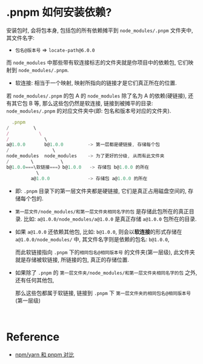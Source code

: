 # .pnpm 如何安装依赖?

安装包时, 会将包本身, 包括包的所有依赖摊平到 `node_modules/.pnpm` 文件夹中, 其文件名字:

- `包名@版本号`
  => `locate-path@6.0.0`

而 `node_modules` 中那些带有软连接标志的文件夹就是你项目中的依赖包, 它们映射到 `node_modules/.pnpm`.

- 软连接: 相当于一个映射, 映射所指向的链接才是它们真正所在的位置.

若 `node_modules/.pnpm` 的包 A 的 `node_modules` 除了名为 A 的依赖(硬链接), 还有其它包 B 等, 那么这些包仍然是软连接, 链接到被摊平的目录: `node_modules/.pnpm` 的对应文件夹中(即: 包名和版本号对应的文件夹).

```js
  .pnpm
/         \
/           \
/             \
a@1.0.0		  b@1.0.0		  -> 第一层都是硬链接, 存储每个包	
/                \
node_modules  node_modules    -> 为了更好的分级, 从而有此文件夹
/        \          \
b@1.0.0===\软链接===》b@1.0.0   -> 存储包 b@1.0.0 的所在
           \
         a@1.0.0			  -> 存储包 a@1.0.0 的所在
```
- 即: `.pnpm` 目录下的第一层文件夹都是硬链接, 它们是真正占用磁盘空间的, 存储每个包的.

- `第一层文件/node_modules/和第一层文件夹相同名字的包`  是存储此包所在的真正目录.
  比如:  `a@1.0.0/node_modules/a@1.0.0` 是真正存储 `a@1.0.0` 包所在的目录.

- 如果 `a@1.0.0` 还依赖其他包, 比如: `b@1.0.0`, 则会以**软连接**的形式存储在 `a@1.0.0/node_modules/` 中, 其文件名字则是依赖的包名: `b@1.0.0`,

  而此软链接指向 `.pnpm` 下的`相同包名@相同版本号` 的文件夹(第一层级), 此文件夹就是存储被软链接, 所链接的包, 真正的存储位置.

- 如果除了 `.pnpm` 的 `第一层文件夹/node_modules/和第一层文件夹相同名字的包` 之外, 还有任何其他包, 

  那么这些包都属于软链接, 链接到 `.pnpm` 下 `第一层文件夹的相同包名@相同版本号`(第一层级)

  ​

# Reference

- [npm/yarn 和 pnpm 对比](https://juejin.cn/post/7098260404735836191) 